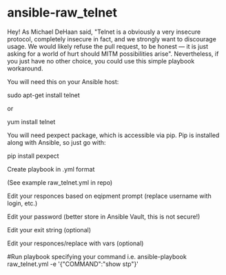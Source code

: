 # ansible-raw_telnet
Hey! As Michael DeHaan said, "Telnet is a obviously a very insecure protocol, completely insecure in fact, and we strongly want to discourage usage. We would likely refuse the pull request, to be honest — it is just asking for a world of hurt should MITM possibilities arise". Nevertheless, if you just have no other choice, you could use this simple playbook workaround.

You will need this on your Ansible host:

sudo apt-get install telnet

or

yum install telnet

You will need pexpect package, which is accessible via pip. Pip is installed along with Ansible, so just go with:

pip install pexpect

Create playbook in .yml format

(See example raw_telnet.yml in repo)
    
Edit your responces based on eqipment prompt (replace username with login, etc.)

Edit your password (better store in Ansible Vault, this is not secure!)

Edit your exit string (optional)

Edit your responces/replace with vars (optional)

#Run playbook specifying your command
i.e.
ansible-playbook raw_telnet.yml  -e '{"COMMAND":"show stp"}'
